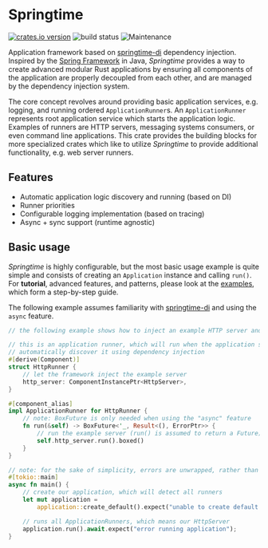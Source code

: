 # Springtime

[![crates.io version](https://img.shields.io/crates/v/springtime.svg)](https://crates.io/crates/springtime)
![build status](https://github.com/krojew/springtime/actions/workflows/rust.yml/badge.svg)
![Maintenance](https://img.shields.io/maintenance/yes/2023)

Application framework based on 
[springtime-di](https://crates.io/crates/springtime-di) dependency injection.
Inspired by the [Spring Framework](https://spring.io/) in Java, *Springtime*
provides a way to create advanced modular Rust applications by ensuring all
components of the application are properly decoupled from each other, and are
managed by the dependency injection system.

The core concept revolves around providing basic application services, e.g. 
logging, and running ordered `ApplicationRunner`s. An `ApplicationRunner`
represents root application service which starts the application logic. Examples
of runners are HTTP servers, messaging systems consumers, or even command line
applications. This crate provides the building blocks for more specialized 
crates which like to utilize *Springtime* to provide additional functionality,
e.g. web server runners.

## Features

* Automatic application logic discovery and running (based on DI)
* Runner priorities
* Configurable logging implementation (based on tracing)
* Async + sync support (runtime agnostic)

## Basic usage

*Springtime* is highly configurable, but the most basic usage example is quite
simple and consists of creating an `Application` instance and calling `run()`.
For **tutorial**, advanced features, and patterns, please look at the
[examples](https://github.com/krojew/springtime/tree/master/springtime/examples),
which form a step-by-step guide.

The following example assumes familiarity with [springtime-di](https://crates.io/crates/springtime-di)
and using the `async` feature.

```rust
// the following example shows how to inject an example HTTP server and run it

// this is an application runner, which will run when the application starts; the framework will
// automatically discover it using dependency injection
#[derive(Component)]
struct HttpRunner {
    // let the framework inject the example server
    http_server: ComponentInstancePtr<HttpServer>,
}

#[component_alias]
impl ApplicationRunner for HttpRunner {
    // note: BoxFuture is only needed when using the "async" feature
    fn run(&self) -> BoxFuture<'_, Result<(), ErrorPtr>> {
        // run the example server (run() is assumed to return a Future)
        self.http_server.run().boxed()
    }
}

// note: for the sake of simplicity, errors are unwrapped, rather than gracefully handled
#[tokio::main]
async fn main() {
    // create our application, which will detect all runners
    let mut application =
        application::create_default().expect("unable to create default application");

    // runs all ApplicationRunners, which means our HttpServer
    application.run().await.expect("error running application");
}
```

